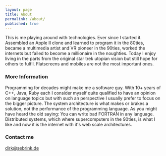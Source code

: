 ```yaml
---
layout: page
title: About
permalink: /about/
published: true
---
```



This is me playing around with technologies. Ever since I started it. Assembled an Apple II clone and learned to program it in the 80ties, became a multimedia artist and VR pioneer in the 90ties, worked the internets but failed to become a millionaire in the noughties. Today I enjoy living in the parts from the original star trek utopian vision but still hope for others to fulfil. Flatscreens and mobiles are not the most important ones. 

### More Information

Programming for decades might make me a software guy. With 10+ years of C++, Java, Ruby each I consider myself quite qualified to have an opinion on language topics but with such an perspective I usually prefer to focus on the bigger picture. The system architecture is what makes or brakes a solution, not the performance of the programming language. As you might have heard the old saying: You can write bad FORTRAN in any language. Distributed systems, which where supercomputers in the 90ties, is what I like and now it is the internet with it's web scale architectures. 

### Contact me

[dirk@sebrink.de](mailto:dirk@sebrink.de)
